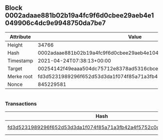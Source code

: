 ## Block 0002adaae881b02b19a4fc9f6d0cbee29aeb4e1049906c4dc9e9948750da7be7

Attribute | Value
--- | ---
Height | 34766
Hash | 0002adaae881b02b19a4fc9f6d0cbee29aeb4e1049906c4dc9e9948750da7be7
Timestamp | 2021-04-24T07:38:13+00:00
Target | 00254142f49eaaa504dc75712e8378ad5316cbcead634704b3734b6271167cc4
Merke root | fd3d5231989296f652d53d3da1f074f85a71a3fb42a4f5752c0dc0d5e706007c
Nonce | 845229581

```

```

### Transactions

Hash | Amount
--- | ---
[fd3d5231989296f652d53d3da1f074f85a71a3fb42a4f5752c0dc0d5e706007c](fd3d5231989296f652d53d3da1f074f85a71a3fb42a4f5752c0dc0d5e706007c.md) | 10.00000000 SKEPTI 
